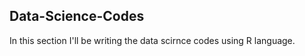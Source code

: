 ## Data-Science-Codes ##    
In this section I'll be writing the data scirnce codes using R language.              

     
    
   
 
    
  
  
 
 
 
